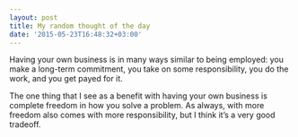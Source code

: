 ```yaml
---
layout: post
title: My random thought of the day
date: '2015-05-23T16:48:32+03:00'
---
```

Having your own business is in many ways similar to being employed: you
make a long-term commitment, you take on some responsibility, you do the
work, and you get payed for it.

The one thing that I see as a benefit with having your own business is
complete freedom in how you solve a problem. As always, with more
freedom also comes with more responsibility, but I think it’s a very
good tradeoff.
